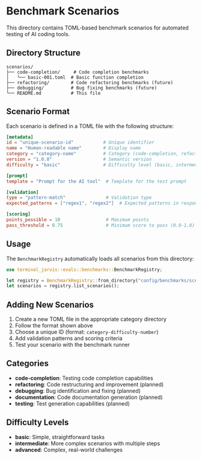 # Benchmark Scenarios

This directory contains TOML-based benchmark scenarios for automated testing of AI coding tools.

## Directory Structure

```
scenarios/
├── code-completion/     # Code completion benchmarks
│   └── basic-001.toml  # Basic function completion
├── refactoring/        # Code refactoring benchmarks (future)
├── debugging/          # Bug fixing benchmarks (future)
└── README.md           # This file
```

## Scenario Format

Each scenario is defined in a TOML file with the following structure:

```toml
[metadata]
id = "unique-scenario-id"           # Unique identifier
name = "Human-readable name"        # Display name
category = "category-name"          # Category (code-completion, refactoring, etc.)
version = "1.0.0"                   # Semantic version
difficulty = "basic"                # Difficulty level (basic, intermediate, advanced)

[prompt]
template = "Prompt for the AI tool"  # Template for the test prompt

[validation]
type = "pattern-match"               # Validation type
expected_patterns = ["regex1", "regex2"]  # Expected patterns in response

[scoring]
points_possible = 10                 # Maximum points
pass_threshold = 0.75                # Minimum score to pass (0.0-1.0)
```

## Usage

The `BenchmarkRegistry` automatically loads all scenarios from this directory:

```rust
use terminal_jarvis::evals::benchmarks::BenchmarkRegistry;

let registry = BenchmarkRegistry::from_directory("config/benchmarks/scenarios")?;
let scenarios = registry.list_scenarios();
```

## Adding New Scenarios

1. Create a new TOML file in the appropriate category directory
2. Follow the format shown above
3. Choose a unique ID (format: `category-difficulty-number`)
4. Add validation patterns and scoring criteria
5. Test your scenario with the benchmark runner

## Categories

- **code-completion**: Testing code completion capabilities
- **refactoring**: Code restructuring and improvement (planned)
- **debugging**: Bug identification and fixing (planned)
- **documentation**: Code documentation generation (planned)
- **testing**: Test generation capabilities (planned)

## Difficulty Levels

- **basic**: Simple, straightforward tasks
- **intermediate**: More complex scenarios with multiple steps
- **advanced**: Complex, real-world challenges
